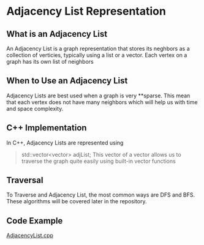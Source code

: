 # Adjacency List Representation
## What is an Adjacency List
An Adjacency List is a graph representation that stores its neghbors as a collection of verticies, typically using a list or a vector. Each vertex on a graph has its own list of neighbors
## When to Use an Adjacency List
Adjacency Lists are best used when a graph is very **sparse. This mean that each vertex does not have many neighbors which will help us with time and space complexity. 
## C++ Implementation
In C++, Adjacency Lists are represented using
> std::vector<vector<int>> adjList;
This vector of a vector allows us to traverse the graph quite easily using built-in vector functions
## Traversal
To Traverse and Adjacency List, the most common ways are DFS and BFS. These algorithms will be covered later in the repository.
## Code Example
[AdjacencyList.cpp](03-adjacency-list/AdjacencyList.cpp)